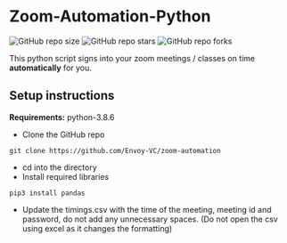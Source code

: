 # Zoom-Automation-Python

![GitHub repo size](https://img.shields.io/github/repo-size/Envoy-VC/zoom-automation)
![GitHub repo stars](https://img.shields.io/github/stars/Envoy-VC/zoom-automation?style=social)
![GitHub repo forks](https://img.shields.io/github/forks/Envoy-VC/zoom-automation?style=social)

This python script signs into your zoom meetings / classes on time **automatically** for you.

## Setup instructions

**Requirements:** python-3.8.6

* Clone the GitHub repo
```
git clone https://github.com/Envoy-VC/zoom-automation
```
* cd into the directory
* Install required libraries
```
pip3 install pandas
```

* Update the timings.csv with the time of the meeting, meeting id and password, do not add any unnecessary spaces. (Do not open the csv using excel as it changes the formatting)

